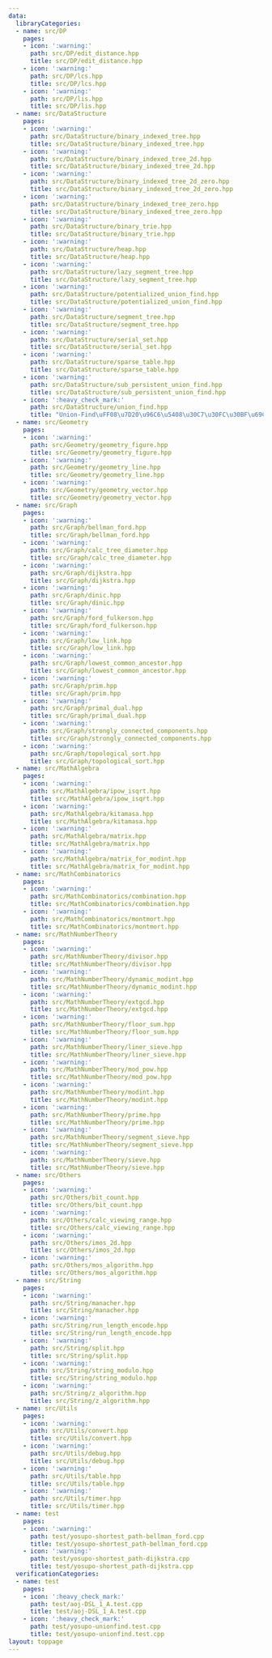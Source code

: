 ```yaml
---
data:
  libraryCategories:
  - name: src/DP
    pages:
    - icon: ':warning:'
      path: src/DP/edit_distance.hpp
      title: src/DP/edit_distance.hpp
    - icon: ':warning:'
      path: src/DP/lcs.hpp
      title: src/DP/lcs.hpp
    - icon: ':warning:'
      path: src/DP/lis.hpp
      title: src/DP/lis.hpp
  - name: src/DataStructure
    pages:
    - icon: ':warning:'
      path: src/DataStructure/binary_indexed_tree.hpp
      title: src/DataStructure/binary_indexed_tree.hpp
    - icon: ':warning:'
      path: src/DataStructure/binary_indexed_tree_2d.hpp
      title: src/DataStructure/binary_indexed_tree_2d.hpp
    - icon: ':warning:'
      path: src/DataStructure/binary_indexed_tree_2d_zero.hpp
      title: src/DataStructure/binary_indexed_tree_2d_zero.hpp
    - icon: ':warning:'
      path: src/DataStructure/binary_indexed_tree_zero.hpp
      title: src/DataStructure/binary_indexed_tree_zero.hpp
    - icon: ':warning:'
      path: src/DataStructure/binary_trie.hpp
      title: src/DataStructure/binary_trie.hpp
    - icon: ':warning:'
      path: src/DataStructure/heap.hpp
      title: src/DataStructure/heap.hpp
    - icon: ':warning:'
      path: src/DataStructure/lazy_segment_tree.hpp
      title: src/DataStructure/lazy_segment_tree.hpp
    - icon: ':warning:'
      path: src/DataStructure/potentialized_union_find.hpp
      title: src/DataStructure/potentialized_union_find.hpp
    - icon: ':warning:'
      path: src/DataStructure/segment_tree.hpp
      title: src/DataStructure/segment_tree.hpp
    - icon: ':warning:'
      path: src/DataStructure/serial_set.hpp
      title: src/DataStructure/serial_set.hpp
    - icon: ':warning:'
      path: src/DataStructure/sparse_table.hpp
      title: src/DataStructure/sparse_table.hpp
    - icon: ':warning:'
      path: src/DataStructure/sub_persistent_union_find.hpp
      title: src/DataStructure/sub_persistent_union_find.hpp
    - icon: ':heavy_check_mark:'
      path: src/DataStructure/union_find.hpp
      title: "Union-Find\uFF08\u7D20\u96C6\u5408\u30C7\u30FC\u30BF\u69CB\u9020\uFF09"
  - name: src/Geometry
    pages:
    - icon: ':warning:'
      path: src/Geometry/geometry_figure.hpp
      title: src/Geometry/geometry_figure.hpp
    - icon: ':warning:'
      path: src/Geometry/geometry_line.hpp
      title: src/Geometry/geometry_line.hpp
    - icon: ':warning:'
      path: src/Geometry/geometry_vector.hpp
      title: src/Geometry/geometry_vector.hpp
  - name: src/Graph
    pages:
    - icon: ':warning:'
      path: src/Graph/bellman_ford.hpp
      title: src/Graph/bellman_ford.hpp
    - icon: ':warning:'
      path: src/Graph/calc_tree_diameter.hpp
      title: src/Graph/calc_tree_diameter.hpp
    - icon: ':warning:'
      path: src/Graph/dijkstra.hpp
      title: src/Graph/dijkstra.hpp
    - icon: ':warning:'
      path: src/Graph/dinic.hpp
      title: src/Graph/dinic.hpp
    - icon: ':warning:'
      path: src/Graph/ford_fulkerson.hpp
      title: src/Graph/ford_fulkerson.hpp
    - icon: ':warning:'
      path: src/Graph/low_link.hpp
      title: src/Graph/low_link.hpp
    - icon: ':warning:'
      path: src/Graph/lowest_common_ancestor.hpp
      title: src/Graph/lowest_common_ancestor.hpp
    - icon: ':warning:'
      path: src/Graph/prim.hpp
      title: src/Graph/prim.hpp
    - icon: ':warning:'
      path: src/Graph/primal_dual.hpp
      title: src/Graph/primal_dual.hpp
    - icon: ':warning:'
      path: src/Graph/strongly_connected_components.hpp
      title: src/Graph/strongly_connected_components.hpp
    - icon: ':warning:'
      path: src/Graph/topological_sort.hpp
      title: src/Graph/topological_sort.hpp
  - name: src/MathAlgebra
    pages:
    - icon: ':warning:'
      path: src/MathAlgebra/ipow_isqrt.hpp
      title: src/MathAlgebra/ipow_isqrt.hpp
    - icon: ':warning:'
      path: src/MathAlgebra/kitamasa.hpp
      title: src/MathAlgebra/kitamasa.hpp
    - icon: ':warning:'
      path: src/MathAlgebra/matrix.hpp
      title: src/MathAlgebra/matrix.hpp
    - icon: ':warning:'
      path: src/MathAlgebra/matrix_for_modint.hpp
      title: src/MathAlgebra/matrix_for_modint.hpp
  - name: src/MathCombinatorics
    pages:
    - icon: ':warning:'
      path: src/MathCombinatorics/combination.hpp
      title: src/MathCombinatorics/combination.hpp
    - icon: ':warning:'
      path: src/MathCombinatorics/montmort.hpp
      title: src/MathCombinatorics/montmort.hpp
  - name: src/MathNumberTheory
    pages:
    - icon: ':warning:'
      path: src/MathNumberTheory/divisor.hpp
      title: src/MathNumberTheory/divisor.hpp
    - icon: ':warning:'
      path: src/MathNumberTheory/dynamic_modint.hpp
      title: src/MathNumberTheory/dynamic_modint.hpp
    - icon: ':warning:'
      path: src/MathNumberTheory/extgcd.hpp
      title: src/MathNumberTheory/extgcd.hpp
    - icon: ':warning:'
      path: src/MathNumberTheory/floor_sum.hpp
      title: src/MathNumberTheory/floor_sum.hpp
    - icon: ':warning:'
      path: src/MathNumberTheory/liner_sieve.hpp
      title: src/MathNumberTheory/liner_sieve.hpp
    - icon: ':warning:'
      path: src/MathNumberTheory/mod_pow.hpp
      title: src/MathNumberTheory/mod_pow.hpp
    - icon: ':warning:'
      path: src/MathNumberTheory/modint.hpp
      title: src/MathNumberTheory/modint.hpp
    - icon: ':warning:'
      path: src/MathNumberTheory/prime.hpp
      title: src/MathNumberTheory/prime.hpp
    - icon: ':warning:'
      path: src/MathNumberTheory/segment_sieve.hpp
      title: src/MathNumberTheory/segment_sieve.hpp
    - icon: ':warning:'
      path: src/MathNumberTheory/sieve.hpp
      title: src/MathNumberTheory/sieve.hpp
  - name: src/Others
    pages:
    - icon: ':warning:'
      path: src/Others/bit_count.hpp
      title: src/Others/bit_count.hpp
    - icon: ':warning:'
      path: src/Others/calc_viewing_range.hpp
      title: src/Others/calc_viewing_range.hpp
    - icon: ':warning:'
      path: src/Others/imos_2d.hpp
      title: src/Others/imos_2d.hpp
    - icon: ':warning:'
      path: src/Others/mos_algorithm.hpp
      title: src/Others/mos_algorithm.hpp
  - name: src/String
    pages:
    - icon: ':warning:'
      path: src/String/manacher.hpp
      title: src/String/manacher.hpp
    - icon: ':warning:'
      path: src/String/run_length_encode.hpp
      title: src/String/run_length_encode.hpp
    - icon: ':warning:'
      path: src/String/split.hpp
      title: src/String/split.hpp
    - icon: ':warning:'
      path: src/String/string_modulo.hpp
      title: src/String/string_modulo.hpp
    - icon: ':warning:'
      path: src/String/z_algorithm.hpp
      title: src/String/z_algorithm.hpp
  - name: src/Utils
    pages:
    - icon: ':warning:'
      path: src/Utils/convert.hpp
      title: src/Utils/convert.hpp
    - icon: ':warning:'
      path: src/Utils/debug.hpp
      title: src/Utils/debug.hpp
    - icon: ':warning:'
      path: src/Utils/table.hpp
      title: src/Utils/table.hpp
    - icon: ':warning:'
      path: src/Utils/timer.hpp
      title: src/Utils/timer.hpp
  - name: test
    pages:
    - icon: ':warning:'
      path: test/yosupo-shortest_path-bellman_ford.cpp
      title: test/yosupo-shortest_path-bellman_ford.cpp
    - icon: ':warning:'
      path: test/yosupo-shortest_path-dijkstra.cpp
      title: test/yosupo-shortest_path-dijkstra.cpp
  verificationCategories:
  - name: test
    pages:
    - icon: ':heavy_check_mark:'
      path: test/aoj-DSL_1_A.test.cpp
      title: test/aoj-DSL_1_A.test.cpp
    - icon: ':heavy_check_mark:'
      path: test/yosupo-unionfind.test.cpp
      title: test/yosupo-unionfind.test.cpp
layout: toppage
---
```

